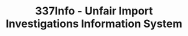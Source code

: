 ---
bigquery: https://console.cloud.google.com/bigquery?p=patents-public-data&d=usitc_investigations&page=dataset&project=sheets-management-319211
citation: US International Trade Commission 337Info Unfair Import Investigations Information
  System
contributors: US International Trade Comission
cost: None
description: US International Trade Commission 337Info Unfair Import Investigations
  Information System contains data on investigations done under Section 337. Section
  337 declares the infringement of certain statutory intellectual property rights
  and other forms of unfair competition in import trade to be unlawful practices.
  Most Section 337 investigations involve allegations of patent or registered trademark
  infringement.
documentation: FAQ and tutorial available on the site
last_edit: 04/11/2022, 21:59:55
location: https://pubapps2.usitc.gov/337external/
maintained_by: US International Trade Comission
schema_fields:
- dateComplaintFiled
- lastUpdated
- investigationTermDate
- finalIdOnViolationDue
- teoReliefGranted
- dateOfPublicationFrNotice
- cafcAppeals
- investigationNo
- copyrightNumbers
- currentStatus
- internalRemand
- publication_number
- finalDetViolation
- finalDetNoViolation
- ouiiParticipation
- teoIdIssueDate
- actualStartDateEvidHear
- startDateMarkmanHearing
- issueDateOtherNonFinal
- title
- aljAssigned
- patentNumbers
- docketNo
- scheduledEndDateEvidHear
- trademarkNumbers
- markmanHearing
- htsNumbers
- ouiiAttorney
- currentActiveALJ
- finalIdOnViolationIssue
- complainant
- targetDate
- actualEndDateEvidHear
- endDateMarkmanHearing
- id
- investigationType
- teoProceedingInvolved
- invUnfairAct
- teoIdDueDate
- scheduledStartDateEvidHear
- dateCreated
- patentNumber
- gcAttorney
- respondent
shortname: unfair_import_investigations
tags:
- import
- legal
- trade
timeframe: 2008-2021 (prior to 2008 downloadable as a JSON file)
title: 337Info - Unfair Import Investigations Information System
uuid: 2721f5ec-e599-4890-9265-9706719fc71e
---